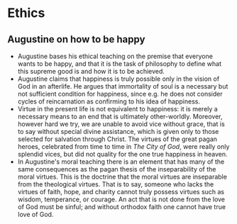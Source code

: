 # Ethics

## Augustine on how to be happy

* Augustine bases his ethical teaching on the premise that everyone wants to
  be happy, and that it is the task of philosophy to define what this
  supreme good is and how it is to be achieved.
* Augustine claims that happiness is truly possible only in the vision of
  God in an afterlife. He argues that immortality of soul is a necessary but
  not sufficient condition for happiness, since e.g. he does not consider
  cycles of reincarnation as confirming to his idea of happiness.
* Virtue in the present life is not equivalent to happiness: it is merely a
  necessary means to an end that is ultimately other-worldly. Moreover,
  however hard we try, we are unable to avoid vice without grace, that is to
  say without special divine assistance, which is given only to those
  selected for salvation through Christ. The virtues of the great pagan
  heroes, celebrated from time to time in *The City of God*, were really
  only splendid vices, but did not quality for the one true happiness in
  heaven.
* In Augustine's moral teaching there is an element that has many of the
  same consequences as the pagan thesis of the inseparability of the moral
  virtues. This is the doctrine that the moral virtues are inseparable from
  the theological virtues. That is to say, someone who lacks the virtues of
  faith, hope, and charity cannot truly possess virtues such as wisdom,
  temperance, or courage. An act that is not done from the love of God must
  be sinful; and without orthodox faith one cannot have true love of God.

